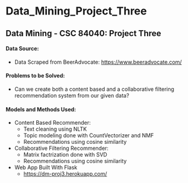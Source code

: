 # Data_Mining_Project_Three
## Data Mining - CSC 84040: Project Three 

#### Data Source:
* Data Scraped from BeerAdvocate: https://www.beeradvocate.com/

#### Problems to be Solved:
* Can we create both a content based and a collaborative filtering recommendation system from our given data?

#### Models and Methods Used:
* Content Based Recommender:
  * Text cleaning using NLTK 
  * Topic modeling done with CountVectorizer and NMF
  * Recommendations using cosine similarity 
* Collaborative Filtering Recommender:
  * Matrix factrization done with SVD
  * Recommendations using cosine similarity 
* Web App Built With Flask 
  * https://dm-proj3.herokuapp.com/
